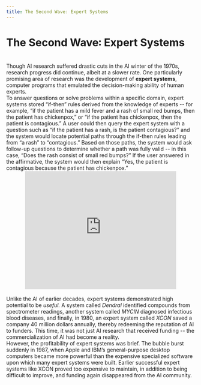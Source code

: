 ```yaml
---
title: The Second Wave꞉ Expert Systems
---
```


# The Second Wave꞉ Expert Systems

<br>
Though AI research suffered drastic cuts in the AI winter of the 1970s, research progress did continue, albeit at a slower rate. One particularly promising area of research was the development of <b>expert systems</b>, computer programs that emulated the decision-making ability of human experts.

<br>
To answer questions or solve problems within a specific domain, expert systems stored “if-then” rules derived from the knowledge of experts -- for example, “if the patient has a mild fever and a rash of small red bumps, then the patient has chickenpox,” or “if the patient has chickenpox, then the patient is contagious.” A user could then query the expert system with a question such as “if the patient has a rash, is the patient contagious?” and the system would locate potential paths through the if-then rules leading from “a rash” to “contagious.” Based on those paths, the system would ask follow-up questions to determine whether a path was fully valid -- in this case, “Does the rash consist of small red bumps?” If the user answered in the affirmative, the system would then explain “Yes, the patient is contagious because the patient has chickenpox.”

<br>
<center><iframe width="80%" height="315" src="https://www.youtube.com/embed/oAVIf9z62CQ?start=159" frameborder="0" allow="accelerometer; autoplay; encrypted-media; gyroscope; picture-in-picture" allowfullscreen></iframe></center>

<br>
Unlike the AI of earlier decades, expert systems demonstrated high potential to be <i>useful.</i> A system called <i>Dendral</i> identified compounds from spectrometer readings, another system called <i>MYCIN</i> diagnosed infectious blood diseases, and finally, in 1980, an expert system called <i>XCON</i> saved a company 40 million dollars annually, thereby redeeming the reputation of AI to funders. This time, it was not just AI research that received funding -- the commercialization of AI had become a reality.

<br>
However, the profitability of expert systems was brief. The bubble burst suddenly in 1987, when Apple and IBM’s general-purpose desktop computers became more powerful than the expensive specialized software upon which many expert systems were built. Earlier successful expert systems like XCON proved too expensive to maintain, in addition to being difficult to improve, and funding again disappeared from the AI community.
